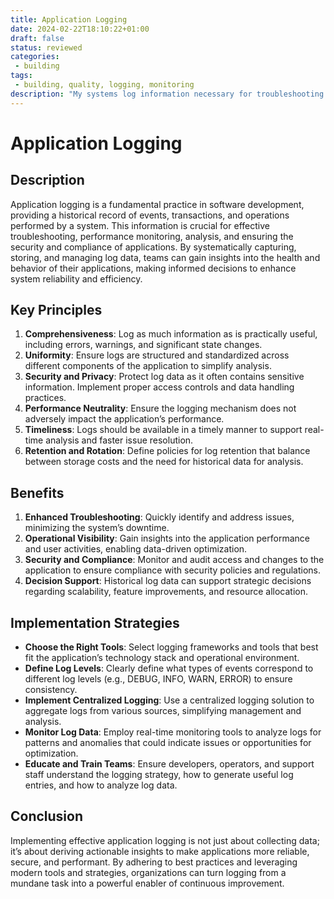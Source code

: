 ```yaml
---
title: Application Logging
date: 2024-02-22T18:10:22+01:00
draft: false
status: reviewed
categories: 
 - building
tags: 
 - building, quality, logging, monitoring
description: "My systems log information necessary for troubleshooting and monitoring."
---
```


# Application Logging

## Description
Application logging is a fundamental practice in software development, providing a historical record of events, transactions, and operations performed by a system. This information is crucial for effective troubleshooting, performance monitoring, analysis, and ensuring the security and compliance of applications. By systematically capturing, storing, and managing log data, teams can gain insights into the health and behavior of their applications, making informed decisions to enhance system reliability and efficiency.

## Key Principles
1. **Comprehensiveness**: Log as much information as is practically useful, including errors, warnings, and significant state changes.
2. **Uniformity**: Ensure logs are structured and standardized across different components of the application to simplify analysis.
3. **Security and Privacy**: Protect log data as it often contains sensitive information. Implement proper access controls and data handling practices.
4. **Performance Neutrality**: Ensure the logging mechanism does not adversely impact the application’s performance.
5. **Timeliness**: Logs should be available in a timely manner to support real-time analysis and faster issue resolution.
6. **Retention and Rotation**: Define policies for log retention that balance between storage costs and the need for historical data for analysis.

## Benefits
1. **Enhanced Troubleshooting**: Quickly identify and address issues, minimizing the system’s downtime.
2. **Operational Visibility**: Gain insights into the application performance and user activities, enabling data-driven optimization.
3. **Security and Compliance**: Monitor and audit access and changes to the application to ensure compliance with security policies and regulations.
4. **Decision Support**: Historical log data can support strategic decisions regarding scalability, feature improvements, and resource allocation.

## Implementation Strategies
- **Choose the Right Tools**: Select logging frameworks and tools that best fit the application’s technology stack and operational environment.
- **Define Log Levels**: Clearly define what types of events correspond to different log levels (e.g., DEBUG, INFO, WARN, ERROR) to ensure consistency.
- **Implement Centralized Logging**: Use a centralized logging solution to aggregate logs from various sources, simplifying management and analysis.
- **Monitor Log Data**: Employ real-time monitoring tools to analyze logs for patterns and anomalies that could indicate issues or opportunities for optimization.
- **Educate and Train Teams**: Ensure developers, operators, and support staff understand the logging strategy, how to generate useful log entries, and how to analyze log data.

## Conclusion
Implementing effective application logging is not just about collecting data; it’s about deriving actionable insights to make applications more reliable, secure, and performant. By adhering to best practices and leveraging modern tools and strategies, organizations can turn logging from a mundane task into a powerful enabler of continuous improvement.